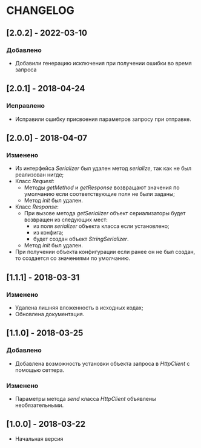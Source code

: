 # CHANGELOG


## [2.0.2] - 2022-03-10

### Добавлено

* Добавили генерацию исключения при получении ошибки во время запроса

## [2.0.1] - 2018-04-24

### Исправлено

* Исправили ошибку присвоения параметров запросу при отправке.

## [2.0.0] - 2018-04-07

### Изменено

* Из интерфейса _Serializer_ был удален метод _serialize_, так как не был реализован нигде;
* Класс _Request_:
    * Методы _getMethod_ и _getResponse_ возвращают значения по умолчанию если соответствующие поля не были заданы;
    * Метод _init_ был удален.
* Класс _Response_:
    * При вызове метода _getSerializer_ объект сериализаторы будет возвращен из следующих мест:
        * из поля _serializer_ объекта класса если установлено;
        * из конфига;
        * будет создан объект _StringSerializer_.
    * Метод _init_ был удален.
* При получении объекта конфигурации если ранее он не был создан, то создается со значениями по умолчанию.

## [1.1.1] - 2018-03-31

### Изменено

* Удалена лишняя вложенность в исходных кодах;
* Обновлена документация.

## [1.1.0] - 2018-03-25

### Добавлено

* Добавлена возможность установки объекта запроса в _HttpClient_ с помощью сеттера.

### Изменено

* Параметры метода _send_ класса _HttpClient_ объявлены необязательными.


## [1.0.0] - 2018-03-22

* Начальная версия
